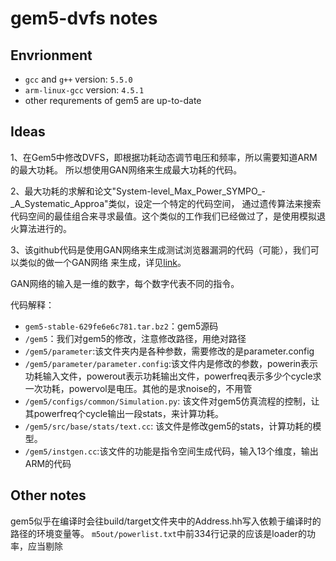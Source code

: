 # gem5-dvfs notes

## Envrionment

- `gcc` and `g++` version: `5.5.0`
- `arm-linux-gcc` version: `4.5.1`
- other requrements of gem5 are up-to-date

## Ideas

1、在Gem5中修改DVFS，即根据功耗动态调节电压和频率，所以需要知道ARM的最大功耗。
所以想使用GAN网络来生成最大功耗的代码。

2、最大功耗的求解和论文"System-level_Max_Power_SYMPO_-_A_Systematic_Approa"类似，设定一个特定的代码空间，
通过遗传算法来搜索代码空间的最佳组合来寻求最值。这个类似的工作我们已经做过了，是使用模拟退火算法进行的。

3、该github代码是使用GAN网络来生成测试浏览器漏洞的代码（可能），我们可以类似的做一个GAN网络
来生成，详见[link](https://github.com/13o-bbr-bbq/machine_learning_security/blob/master/Generator)。

GAN网络的输入是一维的数字，每个数字代表不同的指令。

代码解释：

- `gem5-stable-629fe6e6c781.tar.bz2`：gem5源码
- `/gem5`：我们对gem5的修改，注意修改路径，用绝对路径
- `/gem5/parameter`:该文件夹内是各种参数，需要修改的是parameter.config
- `/gem5/parameter/parameter.config`:该文件内是修改的参数，powerin表示功耗输入文件，powerout表示功耗输出文件，powerfreq表示多少个cycle求一次功耗，powervol是电压。其他的是求noise的，不用管
- `/gem5/configs/common/Simulation.py`: 该文件对gem5仿真流程的控制，让其powerfreq个cycle输出一段stats，来计算功耗。
- `/gem5/src/base/stats/text.cc`: 该文件是修改gem5的stats，计算功耗的模型。
- `/gem5/instgen.cc`:该文件的功能是指令空间生成代码，输入13个维度，输出ARM的代码

## Other notes

gem5似乎在编译时会往build/target文件夹中的Address.hh写入依赖于编译时的路径的环境变量等。
`m5out/powerlist.txt`中前334行记录的应该是loader的功率，应当剔除

